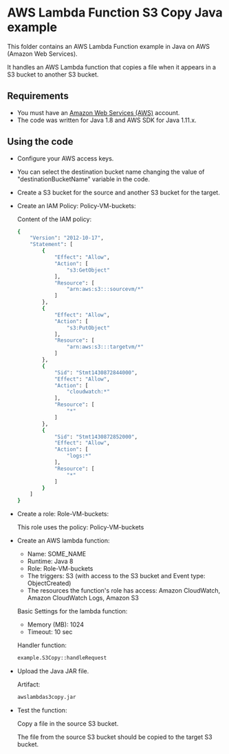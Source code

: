 # AWS Lambda Function S3 Copy Java example

This folder contains an AWS Lambda Function example in Java on AWS (Amazon Web Services).

It handles an AWS Lambda function that copies a file when it appears in a S3 bucket to another S3 bucket.

## Requirements

* You must have an [Amazon Web Services (AWS)](http://aws.amazon.com/) account.
* The code was written for Java 1.8 and AWS SDK for Java 1.11.x.

## Using the code

* Configure your AWS access keys.

* You can select the destination bucket name changing the value of "destinationBucketName" variable in the code.

* Create a S3 bucket for the source and another S3 bucket for the target.

* Create an IAM Policy: Policy-VM-buckets:

  Content of the IAM policy:

  ```bash
  {
      "Version": "2012-10-17",
      "Statement": [
          {
              "Effect": "Allow",
              "Action": [
                  "s3:GetObject"
              ],
              "Resource": [
                  "arn:aws:s3:::sourcevm/*"
              ]
          },
          {
              "Effect": "Allow",
              "Action": [
                  "s3:PutObject"
              ],
              "Resource": [
                  "arn:aws:s3:::targetvm/*"
              ]
          },
          {
              "Sid": "Stmt1430872844000",
              "Effect": "Allow",
              "Action": [
                  "cloudwatch:*"
              ],
              "Resource": [
                  "*"
              ]
          },
          {
              "Sid": "Stmt1430872852000",
              "Effect": "Allow",
              "Action": [
                  "logs:*"
              ],
              "Resource": [
                  "*"
              ]
          }
      ]
  }
  ```

* Create a role: Role-VM-buckets:

  This role uses the policy: Policy-VM-buckets

* Create an AWS lambda function:
  * Name: SOME_NAME
  * Runtime: Java 8
  * Role: Role-VM-buckets
  * The triggers: S3 (with access to the S3 bucket and Event type: ObjectCreated)
  * The resources the function's role has access: Amazon CloudWatch, Amazon CloudWatch Logs, Amazon S3

  Basic Settings for the lambda function:

  * Memory (MB): 1024
  * Timeout: 10 sec

  Handler function:

  ```bash
  example.S3Copy::handleRequest
  ```

* Upload the Java JAR file.

  Artifact: 

  ```bash
  awslambdas3copy.jar
  ```

* Test the function:

  Copy a file in the source S3 bucket.

  The file from the source S3 bucket should be copied to the target S3 bucket.
